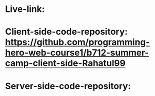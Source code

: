 # Live-link:

# Client-side-code-repository: https://github.com/programming-hero-web-course1/b712-summer-camp-client-side-Rahatul99

# Server-side-code-repository: